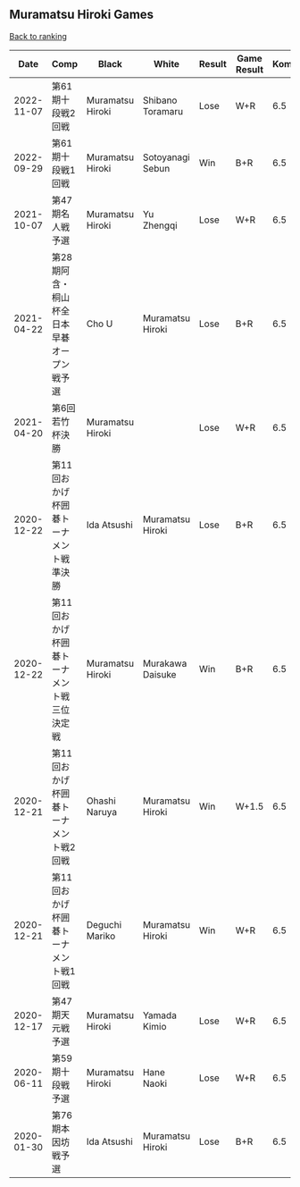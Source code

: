 ## Muramatsu Hiroki Games

[Back to ranking](../../index.md)




| **Date** | **Comp** | **Black** | **White** | **Result** | **Game Result** | **Komi** | **Rating** | **Diff** | 
| --- | --- | --- | --- | --- | --- | --- | --- | --- |
| 2022-11-07 | 第61期十段戦2回戦 | Muramatsu Hiroki | Shibano Toramaru | Lose | W+R | 6.5 | 3122 | 123 | 
| 2022-09-29 | 第61期十段戦1回戦 | Muramatsu Hiroki | Sotoyanagi Sebun | Win | B+R | 6.5 | 2999 | 310 | 
| 2021-10-07 | 第47期名人戦予選 | Muramatsu Hiroki | Yu Zhengqi | Lose | W+R | 6.5 | 2689 | 210 | 
| 2021-04-22 | 第28期阿含・桐山杯全日本早碁オープン戦予選 | Cho U | Muramatsu Hiroki | Lose | B+R | 6.5 | 2479 | -17 | 
| 2021-04-20 | 第6回若竹杯決勝 | Muramatsu Hiroki |  | Lose | W+R | 6.5 | 2496 | -188 | 
| 2020-12-22 | 第11回おかげ杯囲碁トーナメント戦準決勝  | Ida Atsushi | Muramatsu Hiroki | Lose | B+R | 6.5 | 2684 | 0 | 
| 2020-12-22 | 第11回おかげ杯囲碁トーナメント戦三位決定戦 | Muramatsu Hiroki | Murakawa Daisuke | Win | B+R | 6.5 | 2684 | 276 | 
| 2020-12-21 | 第11回おかげ杯囲碁トーナメント戦2回戦 | Ohashi Naruya | Muramatsu Hiroki | Win | W+1.5 | 6.5 | 2408 | 0 | 
| 2020-12-21 | 第11回おかげ杯囲碁トーナメント戦1回戦 | Deguchi Mariko | Muramatsu Hiroki | Win | W+R | 6.5 | 2408 | -196 | 
| 2020-12-17 | 第47期天元戦予選 | Muramatsu Hiroki | Yamada Kimio | Lose | W+R | 6.5 | 2604 | 0 | 
| 2020-06-11 | 第59期十段戦予選 | Muramatsu Hiroki | Hane Naoki | Lose | W+R | 6.5 | 2604 | 0 | 
| 2020-01-30 | 第76期本因坊戦予選 | Ida Atsushi | Muramatsu Hiroki | Lose | B+R | 6.5 | 2604 | missing |




